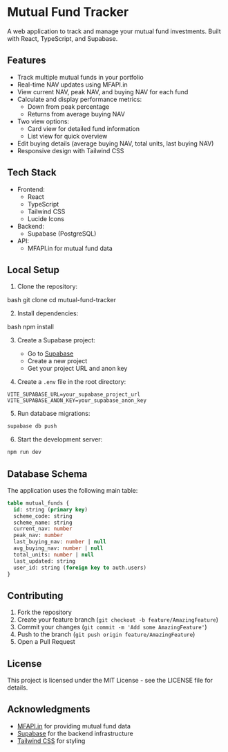 # Mutual Fund Tracker

A web application to track and manage your mutual fund investments. Built with React, TypeScript, and Supabase.

## Features

- Track multiple mutual funds in your portfolio
- Real-time NAV updates using MFAPI.in
- View current NAV, peak NAV, and buying NAV for each fund
- Calculate and display performance metrics:
  - Down from peak percentage
  - Returns from average buying NAV
- Two view options:
  - Card view for detailed fund information
  - List view for quick overview
- Edit buying details (average buying NAV, total units, last buying NAV)
- Responsive design with Tailwind CSS

## Tech Stack

- Frontend:
  - React
  - TypeScript
  - Tailwind CSS
  - Lucide Icons
- Backend:
  - Supabase (PostgreSQL)
- API:
  - MFAPI.in for mutual fund data

## Local Setup

1. Clone the repository:

bash
git clone <repository-url>
cd mutual-fund-tracker

2. Install dependencies:

bash
npm install

3. Create a Supabase project:
   - Go to [Supabase](https://supabase.com)
   - Create a new project
   - Get your project URL and anon key

4. Create a `.env` file in the root directory:
```env
VITE_SUPABASE_URL=your_supabase_project_url
VITE_SUPABASE_ANON_KEY=your_supabase_anon_key
```

5. Run database migrations:
```bash
supabase db push
```

6. Start the development server:
```bash
npm run dev
```

## Database Schema

The application uses the following main table:

```sql
table mutual_funds {
  id: string (primary key)
  scheme_code: string
  scheme_name: string
  current_nav: number
  peak_nav: number
  last_buying_nav: number | null
  avg_buying_nav: number | null
  total_units: number | null
  last_updated: string
  user_id: string (foreign key to auth.users)
}
```

## Contributing

1. Fork the repository
2. Create your feature branch (`git checkout -b feature/AmazingFeature`)
3. Commit your changes (`git commit -m 'Add some AmazingFeature'`)
4. Push to the branch (`git push origin feature/AmazingFeature`)
5. Open a Pull Request

## License

This project is licensed under the MIT License - see the LICENSE file for details.

## Acknowledgments

- [MFAPI.in](https://www.mfapi.in/) for providing mutual fund data
- [Supabase](https://supabase.com) for the backend infrastructure
- [Tailwind CSS](https://tailwindcss.com) for styling

